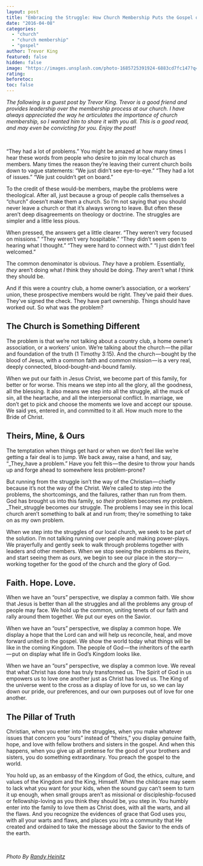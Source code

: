 ```yaml
---
layout: post
title: "Embracing the Struggle: How Church Membership Puts the Gospel on Display"
date: "2016-04-08"
categories: 
  - "church"
  - "church membership"
  - "gospel"
author: Trevor King
featured: false
hidden: false
image: "https://images.unsplash.com/photo-1685725391924-6883cd7fc147?q=80&w=2017&auto=format&fit=crop&ixlib=rb-4.0.3&ixid=M3wxMjA3fDB8MHxwaG90by1wYWdlfHx8fGVufDB8fHx8fA%3D%3D"
rating:
beforetoc:
toc: false
---
```


_The following is a guest post by Trevor King. Trevor is a good friend and provides leadership over the membership process at our church. I have always appreciated the way he articulates the importance of church membership, so I wanted him to share it with you all. This is a good read, and may even be convicting for you. Enjoy the post!_

 

“They had a lot of problems.” You might be amazed at how many times I hear these words from people who desire to join my local church as members. Many times the reason they’re leaving their current church boils down to vague statements: “We just didn’t see eye-to-eye.” “They had a lot of issues.” “We just couldn’t get on board.”

To the credit of these would-be members, maybe the problems were theological. After all, just because a group of people calls themselves a “church” doesn’t make them a church. So I’m not saying that you should never leave a church or that it’s always wrong to leave. But often these aren’t deep disagreements on theology or doctrine. The struggles are simpler and a little less pious.

When pressed, the answers get a little clearer. “They weren’t very focused on missions.” “They weren’t very hospitable.” “They didn’t seem open to hearing what I thought.” “They were hard to connect with.” “I just didn’t feel welcomed.”

The common denominator is obvious. _They_ have a problem. Essentially, _they_ aren’t doing what _I_ think they should be doing. _They_ aren’t what _I_ think they should be.

And if this were a country club, a home owner’s association, or a workers’ union, these prospective members would be right. They’ve paid their dues. They’ve signed the check. They have part ownership. Things should have worked out. So what was the problem?

## **The Church is Something Different**

The problem is that we’re not talking about a country club, a home owner’s association, or a workers’ union. We’re talking about the church — the pillar and foundation of the truth (1 Timothy 3:15). And the church — bought by the blood of Jesus, with a common faith and common mission — is a very real, deeply connected, blood-bought-and-bound family.

When we put our faith in Jesus Christ, we become part of this family, for better or for worse. This means we step into all the glory, all the goodness, all the blessing. It also means we step into all the struggle, all the muck of sin, all the heartache, and all the interpersonal conflict. In marriage, we don’t get to pick and choose the moments we love and accept our spouse. We said yes, entered in, and committed to it all. How much more to the Bride of Christ.

## **Theirs, Mine, & Ours**

The temptation when things get hard or when we don’t feel like we’re getting a fair deal is to jump. We back away, raise a hand, and say, “_They_have a problem.” Have you felt this — the desire to throw your hands up and forge ahead to somewhere less problem-prone?

But running from the struggle isn’t the way of the Christian — chiefly because it’s not the way of the Christ. We’re called to step _into_ the problems, the shortcomings, and the failures, rather than run from them. God has brought us into this family, so _their_ problem becomes _my_ problem. _Their_struggle becomes _our_ struggle. The problems I may see in this local church aren’t something to balk at and run from; they’re something to take on as my own problem.

When we step into the struggles of our local church, we seek to be part of the solution. I’m not talking running over people and making power-plays. We prayerfully and gently seek to walk through problems together with leaders and other members. When we stop seeing the problems as _theirs_, and start seeing them as _ours_, we begin to see our place in the story — working together for the good of the church and the glory of God.

## **Faith. Hope. Love.**

When we have an “ours” perspective, we display a common faith. We show that Jesus is better than all the struggles and all the problems any group of people may face. We hold up the common, uniting tenets of our faith and rally around them together. We put our eyes on the Savior.

When we have an “ours” perspective, we display a common hope. We display a hope that the Lord can and will help us reconcile, heal, and move forward united in the gospel. We show the world today what things will be like in the coming Kingdom. The people of God — the inheritors of the earth — put on display what life in God’s Kingdom looks like.

When we have an “ours” perspective, we display a common love. We reveal that what Christ has done has truly transformed us. The Spirit of God in us empowers us to love one another just as Christ has loved us. The King of the universe went to the cross as a display of love for us, so we can lay down our pride, our preferences, and our own purposes out of love for one another.

## **The Pillar of Truth**

Christian, when you enter into the struggles, when you make whatever issues that concern you “ours” instead of “theirs,” you display genuine faith, hope, and love with fellow brothers and sisters in the gospel. And when this happens, when you give up all pretense for the good of your brothers and sisters, you do something extraordinary. You preach the gospel to the world.

You hold up, as an embassy of the Kingdom of God, the ethics, culture, and values of the Kingdom and the King, Himself. When the childcare may seem to lack what you want for your kids, when the sound guy can’t seem to turn it up enough, when small groups aren’t as missional or discipleship-focused or fellowship-loving as you think they should be, you step in. You humbly enter into the family to love them as Christ does, with all the warts, and all the flaws. And you recognize the evidences of grace that God uses you, with all your warts and flaws, and places you into a community that He created and ordained to take the message about the Savior to the ends of the earth.

 

 _Photo By [Randy Heinitz](http://www.flickr.com/photos/36509286@N03/12215449286/)_

